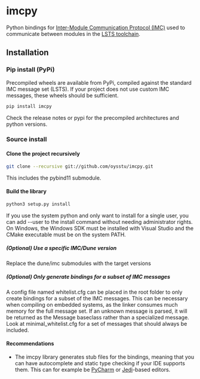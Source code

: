 # imcpy
Python bindings for [Inter-Module Communication Protocol (IMC)](https://lsts.fe.up.pt/toolchain/imc) used to communicate between modules in the [LSTS toolchain](https://lsts.fe.up.pt/).

## Installation

### Pip install (PyPi)
Precompiled wheels are available from PyPi, compiled against the standard IMC message set (LSTS).
If your project does not use custom IMC messages, these wheels should be sufficient.

```bash
pip install imcpy
```

Check the release notes or pypi for the precompiled architectures and python versions.

### Source install

#### Clone the project recursively
```bash
git clone --recursive git://github.com/oysstu/imcpy.git
```
This includes the pybind11 submodule.

#### Build the library

```bash
python3 setup.py install
```

If you use the system python and only want to install for a single user, you can add --user to the install command without needing administrator rights. On Windows, the Windows SDK must be installed with Visual Studio and the CMake executable must be on the system PATH.

##### (Optional) Use a specific IMC/Dune version
Replace the dune/imc submodules with the target versions

##### (Optional) Only generate bindings for a subset of IMC messages
A config file named whitelist.cfg can be placed in the root folder to
only create bindings for a subset of the IMC messages. This can be necessary when compiling on
embedded systems, as the linker consumes much memory for the full message set.
If an unknown message is parsed, it will be returned as the Message baseclass rather than a specialized message.
Look at minimal_whitelist.cfg for a set of messages that should always be included.

#### Recommendations
- The imcpy library generates stub files for the bindings, meaning that you can have autocomplete and static type checking if your IDE supports them. This can for example be [PyCharm](https://www.jetbrains.com/pycharm/) or [Jedi](https://github.com/davidhalter/jedi)-based editors.
